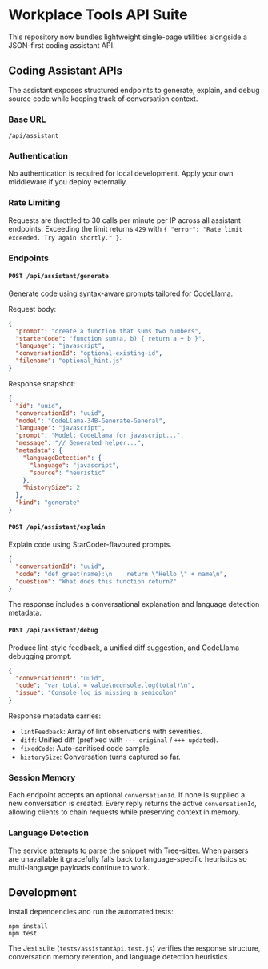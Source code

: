 # Workplace Tools API Suite

This repository now bundles lightweight single-page utilities alongside a JSON-first coding assistant API.

## Coding Assistant APIs

The assistant exposes structured endpoints to generate, explain, and debug source code while keeping track of
conversation context.

### Base URL

```
/api/assistant
```

### Authentication

No authentication is required for local development. Apply your own middleware if you deploy externally.

### Rate Limiting

Requests are throttled to 30 calls per minute per IP across all assistant endpoints. Exceeding the limit returns
`429` with `{ "error": "Rate limit exceeded. Try again shortly." }`.

### Endpoints

#### `POST /api/assistant/generate`

Generate code using syntax-aware prompts tailored for CodeLlama.

Request body:

```json
{
  "prompt": "create a function that sums two numbers",
  "starterCode": "function sum(a, b) { return a + b }",
  "language": "javascript",
  "conversationId": "optional-existing-id",
  "filename": "optional_hint.js"
}
```

Response snapshot:

```json
{
  "id": "uuid",
  "conversationId": "uuid",
  "model": "CodeLlama-34B-Generate-General",
  "language": "javascript",
  "prompt": "Model: CodeLlama for javascript...",
  "message": "// Generated helper...",
  "metadata": {
    "languageDetection": {
      "language": "javascript",
      "source": "heuristic"
    },
    "historySize": 2
  },
  "kind": "generate"
}
```

#### `POST /api/assistant/explain`

Explain code using StarCoder-flavoured prompts.

```json
{
  "conversationId": "uuid",
  "code": "def greet(name):\n    return \"Hello \" + name\n",
  "question": "What does this function return?"
}
```

The response includes a conversational explanation and language detection metadata.

#### `POST /api/assistant/debug`

Produce lint-style feedback, a unified diff suggestion, and CodeLlama debugging prompt.

```json
{
  "conversationId": "uuid",
  "code": "var total = value\nconsole.log(total)\n",
  "issue": "Console log is missing a semicolon"
}
```

Response metadata carries:

- `lintFeedback`: Array of lint observations with severities.
- `diff`: Unified diff (prefixed with `--- original` / `+++ updated`).
- `fixedCode`: Auto-sanitised code sample.
- `historySize`: Conversation turns captured so far.

### Session Memory

Each endpoint accepts an optional `conversationId`. If none is supplied a new conversation is created. Every reply
returns the active `conversationId`, allowing clients to chain requests while preserving context in memory.

### Language Detection

The service attempts to parse the snippet with Tree-sitter. When parsers are unavailable it gracefully falls back to
language-specific heuristics so multi-language payloads continue to work.

## Development

Install dependencies and run the automated tests:

```
npm install
npm test
```

The Jest suite (`tests/assistantApi.test.js`) verifies the response structure, conversation memory retention, and
language detection heuristics.
